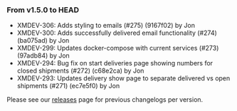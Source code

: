 ### From v1.5.0 to HEAD

- XMDEV-306: Adds styling to emails (#275) (9167f02) by Jon
- XMDEV-300: Adds successfully delivered email functionality (#274) (ba075ad) by Jon
- XMDEV-299: Updates docker-compose with current services (#273) (97adb84) by Jon
- XMDEV-294: Bug fix on start deliveries page showing numbers for closed shipments (#272) (c68e2ca) by Jon
- XMDEV-293: Updates delivery show page to separate delivered vs open shipments (#271) (ec7e5f0) by Jon

Please see our [releases](https://github.com/devxiongmao/truckin-along/releases/) page for previous changelogs per version.


